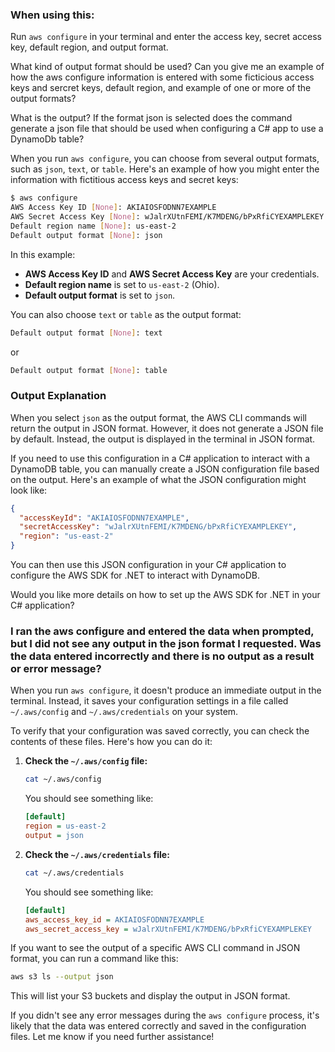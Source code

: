 ### When using this:
 Run `aws configure` in your terminal and enter the access key, secret access key, default region, and output format.

What kind of output format should be used?  Can you give me an example of how the aws configure information is entered with some ficticious access keys and sercret keys, default region, and example of one or more of the output formats?  

What is the output?  If the format json is selected does the command generate a json file that should be used when configuring a C# app to use a DynamoDb table?

When you run `aws configure`, you can choose from several output formats, such as `json`, `text`, or `table`. Here's an example of how you might enter the information with fictitious access keys and secret keys:

```bash
$ aws configure
AWS Access Key ID [None]: AKIAIOSFODNN7EXAMPLE
AWS Secret Access Key [None]: wJalrXUtnFEMI/K7MDENG/bPxRfiCYEXAMPLEKEY
Default region name [None]: us-east-2
Default output format [None]: json
```

In this example:
- **AWS Access Key ID** and **AWS Secret Access Key** are your credentials.
- **Default region name** is set to `us-east-2` (Ohio).
- **Default output format** is set to `json`.

You can also choose `text` or `table` as the output format:

```bash
Default output format [None]: text
```

or

```bash
Default output format [None]: table
```

### Output Explanation
When you select `json` as the output format, the AWS CLI commands will return the output in JSON format. However, it does not generate a JSON file by default. Instead, the output is displayed in the terminal in JSON format.

If you need to use this configuration in a C# application to interact with a DynamoDB table, you can manually create a JSON configuration file based on the output. Here's an example of what the JSON configuration might look like:

```json
{
  "accessKeyId": "AKIAIOSFODNN7EXAMPLE",
  "secretAccessKey": "wJalrXUtnFEMI/K7MDENG/bPxRfiCYEXAMPLEKEY",
  "region": "us-east-2"
}
```

You can then use this JSON configuration in your C# application to configure the AWS SDK for .NET to interact with DynamoDB. 

Would you like more details on how to set up the AWS SDK for .NET in your C# application?

### I ran the aws configure and entered the data when prompted, but I did not see any output in the json format I requested.  Was the data entered incorrectly and there is no output as a result or error message?

When you run `aws configure`, it doesn't produce an immediate output in the terminal. Instead, it saves your configuration settings in a file called `~/.aws/config` and `~/.aws/credentials` on your system. 

To verify that your configuration was saved correctly, you can check the contents of these files. Here's how you can do it:

1. **Check the `~/.aws/config` file:**
    ```bash
    cat ~/.aws/config
    ```
    You should see something like:
    ```ini
    [default]
    region = us-east-2
    output = json
    ```

2. **Check the `~/.aws/credentials` file:**
    ```bash
    cat ~/.aws/credentials
    ```
    You should see something like:
    ```ini
    [default]
    aws_access_key_id = AKIAIOSFODNN7EXAMPLE
    aws_secret_access_key = wJalrXUtnFEMI/K7MDENG/bPxRfiCYEXAMPLEKEY
    ```

If you want to see the output of a specific AWS CLI command in JSON format, you can run a command like this:

```bash
aws s3 ls --output json
```

This will list your S3 buckets and display the output in JSON format.

If you didn't see any error messages during the `aws configure` process, it's likely that the data was entered correctly and saved in the configuration files. Let me know if you need further assistance!